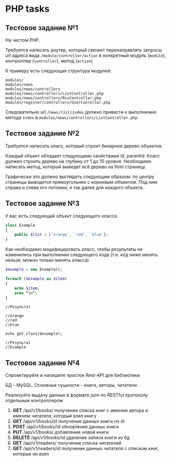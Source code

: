 # PHP tasks

## Тестовое задание №1

На чистом PHP.

Требуется написать роутер, который сможет перенаправлять запросы url адреса 
вида `/module/controller/action` в конкретный модуль (`module`), 
контроллер (`controller`), метод (`action`)

К примеру есть следующая структура модулей:

```
modules/
modules/news
modules/news/controllers
modules/news/controllers/ListController.php
modules/news/controllers/RssController.php
modules/register/controllers/UserConroller.php
```

Следовательно url `/news/list/index` должно привести к выполнению метода `index`
 в `modules/news/controllers/ListController.php`.
 
 ## Тестовое задание №2

Требуется написать класс, который строит бинарное дерево объектов.

Каждый объект обладает следующими свойствами id, parentId. 
Класс должен строить дерево на глубину от 1 до 10 уровня. 
Необходимо написать метод, который выведет всё дерево на html страницу. 

Графически это должно выглядеть следующим образом: 
по центру страницы выводится прямоугольник с корневым объектом. 
Под ним справа и слева его потомки, и так далее для каждого объекта.

## Тестовое задание №3

У вас есть следующий объект следующего класса:

```php
class Example
{
    public $list = ['orange', 'red', 'blue'];
}
```

Как необходимо модифицировать класс, чтобы результаты не изменились при выполнении следующего кода (т.е. код ниже менять нельзя, можно только менять класса)

```php
$example = new Example();

foreach ($example as $item)
{
    echo $item;
    echo “\n”;
}
```
```
//Результат

//orange
//red
//blue

echo get_class($example);

//Результат
//Example
```

## Тестовое задание №4

Спроектируйте и напишите простое Rest-API для библиотеки

БД - MySQL. Основные сущности - книги, авторы, читатели.

Реализуйте выдачу данных в формате json по RESTful протоколу отдельным контроллером

1. **GET** /api/v1/books/ получение списка книг с именем автора и именем читателя, который взял книгу
2. **GET** /api/v1/books/id получение данных книги по id 
3. **POST** /api/v1/books/id обновление данных книги 
4. **PUT** /api/v1/books/ добавление новой книги
5. **DELETE** /api/v1/books/id удаление записи книги из бд
6. **GET** /api/v1/readers/ получение списка читателей
7. **GET** /api/v1/readers/id получение данных читателя с списком книг, которые он взял
